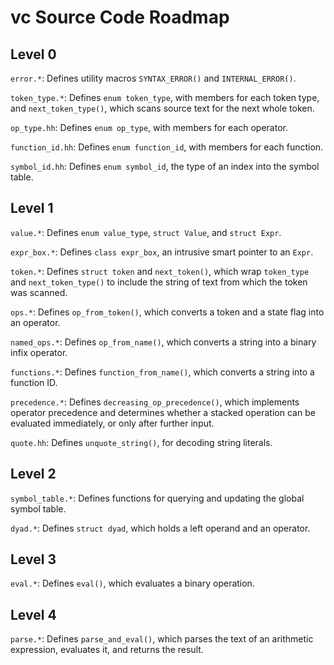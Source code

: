 vc Source Code Roadmap
======================

Level 0
-------

`error.*`:  Defines utility macros `SYNTAX_ERROR()` and `INTERNAL_ERROR()`.

`token_type.*`:  Defines `enum token_type`, with members for each token type, and `next_token_type()`, which scans source text for the next whole token.

`op_type.hh`:  Defines `enum op_type`, with members for each operator.

`function_id.hh`:  Defines `enum function_id`, with members for each function.

`symbol_id.hh`:  Defines `enum symbol_id`, the type of an index into the symbol table.

Level 1
-------

`value.*`:  Defines `enum value_type`, `struct Value`, and `struct Expr`.

`expr_box.*`:  Defines `class expr_box`, an intrusive smart pointer to an `Expr`.

`token.*`:  Defines `struct token` and `next_token()`, which wrap `token_type` and `next_token_type()` to include the string of text from which the token was scanned.

`ops.*`:  Defines `op_from_token()`, which converts a token and a state flag into an operator.

`named_ops.*`:  Defines `op_from_name()`, which converts a string into a binary infix operator.

`functions.*`:  Defines `function_from_name()`, which converts a string into a function ID.

`precedence.*`:  Defines `decreasing_op_precedence()`, which implements operator precedence and determines whether a stacked operation can be evaluated immediately, or only after further input.

`quote.hh`:  Defines `unquote_string()`, for decoding string literals.

Level 2
-------

`symbol_table.*`:  Defines functions for querying and updating the global symbol table.

`dyad.*`:  Defines `struct dyad`, which holds a left operand and an operator.

Level 3
-------

`eval.*`:  Defines `eval()`, which evaluates a binary operation.

Level 4
-------

`parse.*`:  Defines `parse_and_eval()`, which parses the text of an arithmetic expression, evaluates it, and returns the result.
